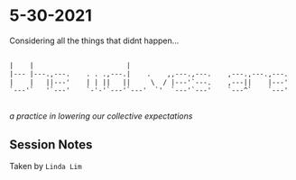 # 5-30-2021 

Considering all the things that didnt happen...

 ```txt                                                                                                                 
                                                                                                                      
|    |                       |                                                |    o|    |            |              |
|--- |---.,---.    . . .,---.|    .    ,,---.,---.    ,---.,---.,---.    ,---.|--- .|    |        ,---|,---.,---.,---|
|    |   ||---'    | | ||   ||     \  / |---'`---.    ,---||    |---'    `---.|    ||    |        |   ||---',---||   |
`---'`   '`---'    `-'-'`---'`---'  `'  `---'`---'    `---^`    `---'    `---'`---'``---'`---'    `---'`---'`---^`---'
                                                                                    
 ```
 _a practice in lowering our collective expectations_
 
## Session Notes

Taken by `Linda Lim`
